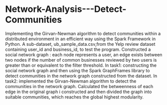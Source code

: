 # Network-Analysis---Detect-Communities
Implementing the Girvan-Newman algorithm to detect communities within a distributed environment in an efficient way using the Spark Framework in Python.
A sub-dataset, ub_sample_data.csv,from the Yelp review dataset containing user_id and business_id, to test the program.
Constructed a social network graph : each node represents a user, an edge exists between two nodes if the number of common businesses reviewed by two users is greater than or equivalent to the filter threshold.
In task1: constructing the social network graph and then using the Spark GraphFrames library to detect communities in the network graph constructed from the dataset.
In task2: implemented the Girvan-Newman algorithm to detect the communities in the network graph. Calculated the betweenness of each edge in the original graph i constructed and then divided the graph into suitable communities, which reaches the global highest modularity.

